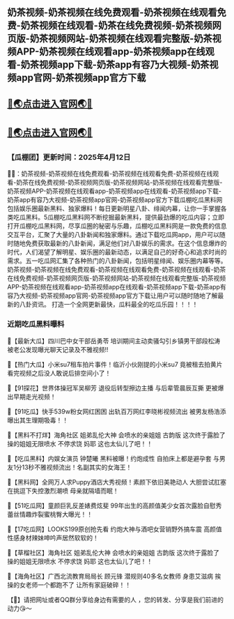 奶茶视频-奶茶视频在线免费观看-奶茶视频在线观看免费-奶茶视频在线观看-奶茶在线免费视频-奶茶视频网页版-奶茶视频网站-奶茶视频在线观看完整版-奶茶视频APP-奶茶视频在线观看app-奶茶视频app在线观看-奶茶视频app下载-奶茶app有容乃大视频-奶茶视频app官网-奶茶视频app官方下载
----
[🔞🌏点击进入官网🌏🔞](https://dizhifabuyee.pages.dev/ )
----
[🔞🌏点击进入官网🌏🔞](https://dizhifabuyee.pages.dev/)
----
<h3>【瓜棚团】更新时间：2025年4月12日</h3>

🔞📢：奶茶视频-奶茶视频在线免费观看-奶茶视频在线观看免费-奶茶视频在线观看-奶茶在线免费视频-奶茶视频网页版-奶茶视频网站-奶茶视频在线观看完整版-奶茶视频APP-奶茶视频在线观看app-奶茶视频app在线观看-奶茶视频app下载-奶茶app有容乃大视频-奶茶视频app官网-奶茶视频app官方下载瓜棚吃瓜黑料网包括娱乐圈最新黑料、独家爆料！每日更新明星八卦、绯闻内幕，让你一手掌握各类吃瓜黑料。5瓜棚吃瓜黑料网不断挖掘最新黑料，提供最劲爆的吃瓜内容；立即打开瓜棚吃瓜黑料网，尽享瓜圈的秘密与乐趣，瓜棚吃瓜黑料网是一款免费的信息交互平台，汇聚了大量的八卦新闻和独家爆料。通过下载吃瓜网app，用户可以随时随地免费获取最新的八卦新闻，满足他们对八卦娱乐的需求。在这个信息爆炸的时代，人们渴望了解明星、娱乐圈的最新动态，以满足自己的好奇心和追求时尚的需求。五一吃瓜网汇集了各种热门的八卦新闻，包括明星绯闻、娱乐圈内幕等等。奶茶视频-奶茶视频在线免费观看-奶茶视频在线观看免费-奶茶视频在线观看-奶茶在线免费视频-奶茶视频网页版-奶茶视频网站-奶茶视频在线观看完整版-奶茶视频APP-奶茶视频在线观看app-奶茶视频app在线观看-奶茶视频app下载-奶茶app有容乃大视频-奶茶视频app官网-奶茶视频app官方下载让用户可以随时随地了解最新的八卦资讯。 打造一个全网更新最快，瓜料最全的吃瓜乐园！！！！

<h3>近期吃瓜黑料曝料</h3>

📢【最新大瓜】四川巴中女干部岳勇苓 培训期间主动卖骚勾引乡镇男干部段松涛 被老公发现曝光聊天记录及不雅视频!!

📢【热门大瓜】小米su7租车拍片事件！临沂小伙刚提的小米su7 竟被租去拍黄片 看完视频之后没人敢说后排空间小了！

📢【91探花】世界体操冠军吴柳芳 退役后转型擦边主播 与后辈管晨辰互撕 更被爆出早期走光视频！

📢【91吃瓜】快手539w粉女网红困困 出轨百万网红李晓彬视频流出 被男友杨浩添曝出其生理期吸毒！！

📢【黑料不打烊】海角社区 姐弟乱伦大神 会喷水的亲姐姐 古韵版 这次终于露脸了 操的姐姐无限喷水 不停求饶 妈耶 这也太仙儿了吧！！

📢【吃瓜黑料】内娱女演员 钟楚曦 黑料被曝！约炮成性 自拍床上都是避孕套 与男友1分13秒不雅视频流出！名副其实的女海王！

📢【黑料网】全网万人求Puppy酒店大秀视频！素颜下依旧美艳动人 大胆尝试肛塞在挑逗下失控激烈潮喷 母亲就隔墙而眠！

📢【51吃瓜网】童颜巨乳反差婊费炫斐 99年出生的高颜值美少女首次露脸自慰秀 蕾丝情趣炸裂蜜桃臀大曝光！！

📢【17吃瓜网】LOOKS199原创抢先看 约炮大神与酒吧女营销野外搞车震 高颜值性感身材辣妹呻吟声居然软软的！

📢【草榴社区】海角社区 姐弟乱伦大神 会喷水的亲姐姐 古韵版 这次终于露脸了 操的姐姐无限喷水 不停求饶 妈耶 这也太仙儿了吧！！

📢【海角社区】广西北流教育局局长 顾元锋 潜规则40多名女教师 身患艾滋病 挨操的女老师一个都跑不了 让所有家庭破碎！！

【🔞】请把网址或者QQ群分享给身边有需要的人 ，您的转发、分享是我们前进的动力😘～
